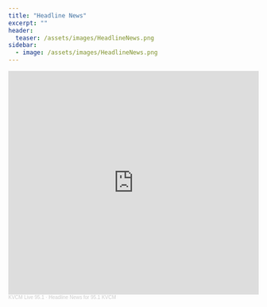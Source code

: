 ```yaml
---
title: "Headline News"
excerpt: ""
header:
  teaser: /assets/images/HeadlineNews.png
sidebar:
  - image: /assets/images/HeadlineNews.png
---
```


<iframe width="100%" height="450" scrolling="no" frameborder="no" allow="autoplay" src="https://w.soundcloud.com/player/?url=https%3A//api.soundcloud.com/playlists/1083998776&color=%23ff5500&auto_play=false&hide_related=false&show_comments=true&show_user=true&show_reposts=false&show_teaser=true"></iframe><div style="font-size: 10px; color: #cccccc;line-break: anywhere;word-break: normal;overflow: hidden;white-space: nowrap;text-overflow: ellipsis; font-family: Interstate,Lucida Grande,Lucida Sans Unicode,Lucida Sans,Garuda,Verdana,Tahoma,sans-serif;font-weight: 100;"><a href="https://soundcloud.com/kvcmlive" title="KVCM Live 95.1" target="_blank" style="color: #cccccc; text-decoration: none;">KVCM Live 95.1</a> · <a href="https://soundcloud.com/kvcmlive/sets/kvcm-headline-news" title="Headline News for 95.1 KVCM" target="_blank" style="color: #cccccc; text-decoration: none;">Headline News for 95.1 KVCM</a></div>